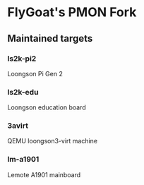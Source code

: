 FlyGoat's PMON Fork
==========================

## Maintained targets

### ls2k-pi2

Loongson Pi Gen 2

### ls2k-edu

Loongson education board

### 3avirt

QEMU loongson3-virt machine

### lm-a1901

Lemote A1901 mainboard
